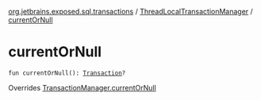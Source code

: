 [org.jetbrains.exposed.sql.transactions](../index.md) / [ThreadLocalTransactionManager](index.md) / [currentOrNull](.)

# currentOrNull

`fun currentOrNull(): `[`Transaction`](../../org.jetbrains.exposed.sql/-transaction/index.md)`?`

Overrides [TransactionManager.currentOrNull](../-transaction-manager/current-or-null.md)

